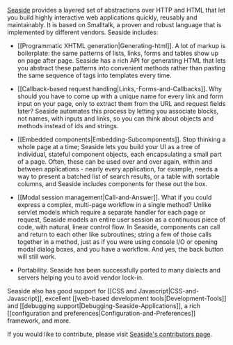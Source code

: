 [Seaside](http://www.seaside.st) provides a layered set of abstractions over HTTP and HTML that let you build highly interactive web applications quickly, reusably and maintainably. It is based on Smalltalk, a proven and robust language that is implemented by  different vendors. Seaside includes:

  * [[Programmatic XHTML generation|Generating-html]].  A lot of markup is boilerplate: the same patterns of lists, links, forms and tables show up on page after page. Seaside has a rich API for generating HTML that lets you abstract these patterns into convenient methods rather than pasting the same sequence of tags into templates every time.

  * [[Callback-based request handling|Links,-Forms-and-Callbacks]]. Why should you have to come up with a unique name for every link and form input on your page, only to extract them from the URL and request fields later?  Seaside automates this process by letting you associate blocks, not names, with inputs and links, so you can think about objects and methods instead of ids and strings.

  * [[Embedded components|Embedding-Subcomponents]]. Stop thinking a whole page at a time; Seaside lets you build your UI as a tree of individual, stateful component objects, each encapsulating a small part of a page. Often, these can be used over and over again, within and between applications - nearly every application, for example, needs a way to present a batched list of search results, or a table with sortable columns, and Seaside includes components for these out the box.

  * [[Modal session management|Call-and-Answer]]. What if you could express a complex, multi-page workflow in a single method?  Unlike servlet models which require a separate handler for each page or request, Seaside models an entire user session as a continuous piece of code, with natural, linear control flow. In Seaside, components can call and return to each other like subroutines; string a few of those calls together in a method, just as if you were using console I/O or opening modal dialog boxes, and you have a workflow. And yes, the back button will still work.

  * Portability. Seaside has been successfully ported to many dialects and servers helping you to avoid vendor lock-in.

Seaside also has good support for [[CSS and Javascript|CSS-and-Javascript]], excellent [[web-based development tools|Development-Tools]] and [[debugging support|Debugging-Seaside-Applications]], a rich [[configuration and preferences|Configuration-and-Preferences]] framework, and more.

If you would like to contribute, please visit [Seaside's contributors page](https://github.com/SeasideSt/Seaside/blob/master/CONTRIBUTING.md).